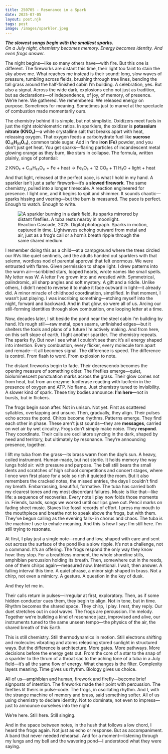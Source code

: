 ```yaml
---
title: 250705 - Resonance in a Spark
date: 2025-07-05
layout: post.njk
tags: post
image: /images/sparkler.jpeg
---
```


**_The slowest songs begin with the smallest sparks._**  
*On a July night, chemistry becomes memory. Energy becomes identity. And even frogs answer.*

The night begins—like so many others have—with fire. But this one is different. The fireworks are distant this time, their light too faint to stain the sky above me. What reaches me instead is their sound: long, slow waves of pressure, tumbling across fields, brushing through tree lines, bending the tall grass around the half-finished cabin I’m building. A celebration, yes. But also a signal. Across the wide dark, explosions echo not just as tradition, but as declarations—of independence, of joy, of memory, of presence. We’re here. We gathered. We remembered. We released energy on purpose. Sometimes for meaning. Sometimes just to marvel at the spectacle of combustion made momentarily ours.

The chemistry behind it is simple, but not simplistic. Oxidizers meet fuels in just the right stoichiometric ratios. In sparklers, the oxidizer is **potassium nitrate (KNO₃)**—a white crystalline salt that breaks apart with heat, releasing oxygen. That oxygen feeds a carbohydrate fuel like **sucrose (C₁₂H₂₂O₁₁)**, common table sugar. Add in fine **iron (Fe)** powder, and you don’t just get heat. You get sparks—flaring particles of incandescent metal glowing orange as they burn, like stars in collapse. The formula, written plainly, sings of potential:

2 KNO₃ + C₁₂H₂₂O₁₁ + Fe + heat → Fe₂O₃ + 12 CO₂ + 11 H₂O + light + heat

And that light, released at the perfect pace, is what I hold in my hand. A sparkler isn’t just a safer firework—it’s a **slowed firework**. The same chemistry, pulled into a longer timescale. A reaction engineered for presence. I light one, and it begins to spit and shimmer. It sounds chaotic—sparks hissing and veering—but the burn is measured. The pace is perfect. Enough to watch. Enough to write.

<figure>
  <img src="/images/sparkler.jpeg" alt="A sparkler burning in a dark field, its sparks mirrored by distant fireflies. A tuba rests nearby in moonlight.">
  <figcaption>
    Reaction Cascade, 2025. Digital photograph. Sparks in motion, captured in time. Lightwaves echoing outward from metal and air, just as a frog’s call or a horn’s breath ripple through the same shared medium.
  </figcaption>
</figure>

I remember doing this as a child—at a campground where the trees circled our RVs like quiet sentinels, and the adults handed out sparklers with that solemn, wordless nod of parental approval that felt enormous. We were entrusted with flame. Given permission to shape light. I drew patterns into the warm air—scribbled stars, looped hearts, wrote names like small spells. My letter was W. A letter I’ve grown into and wrestled with. Symmetrical, palindromic, all sharp angles and soft mystery. A gift and a riddle. Unlike others, I didn’t need to reverse it to make it face outward in light—it already did. A minor miracle of childhood coordination, simplified. In that moment, I wasn’t just playing. I was inscribing something—etching myself into the night, forward and backward. And in that glow, so were all of us. Arcing our still-forming identities through slow combustion, one looping letter at a time.

Now, decades later, I sit beside the pond near the steel cabin I’m building by hand. It’s rough still—raw metal, open seams, unfinished edges—but it shelters the tools and plans of a future I’m actively making. And from here, on this soft slope of earth, I light another sparkler. The chemistry repeats. The sparks fly. But now I see what I couldn’t see then: it’s all energy shaped into intention. Every combustion, every flicker, every molecule torn apart and remade—it all becomes signal. The difference is speed. The difference is control. From flash to word. From explosion to note.

The distant fireworks begin to fade. Their decrescendo becomes the opening measure of something older. The fireflies emerge—quiet, bioluminescent punctuation marks across the grass. Their glow comes not from heat, but from an enzyme: luciferase reacting with luciferin in the presence of oxygen and ATP. No flame. Just chemistry tuned to invisibility. A slower kind of spark. These tiny bodies announce: **I’m here**—not in bursts, but in flickers.

The frogs begin soon after. Not in unison. Not yet. First as scattered syllables, overlapping and unsure. Then, gradually, they align. Their pulses echo across the pond. Chirps become rhythms. Patterns emerge. They find each other in phase. These aren’t just sounds—they are **messages**, carried on wet air by wet circuitry. Frogs don’t simply make noise. They **respond**. They coordinate. Their calls are oscillators syncing in the dark, shaped by need and territory, but ultimately by resonance. They’re announcing presence, together.

I lift my tuba from the grass—its brass warm from the day’s sun. A heavy, coiled instrument. Human-made, but not sterile. It holds memory the way lungs hold air: with pressure and purpose. The bell still bears the small dents and scratches of high school competitions and concert stages, where I once won first place for a solo so rich it quieted the room. But it also remembers the cracked notes, the missed entries, the days I couldn’t find my breath. Embarrassing, beautiful, formative. The tuba has carried both my clearest tones and my most discordant failures. Music is like that—like life: a sequence of recoveries. Every note I play now folds those moments in. Friends, bands, songs we worked until our lips gave out. Pencil marks on fading sheet music. Staves like fossil records of effort. I press my mouth to the mouthpiece and breathe not to speak above the frogs, but with them. They’ve begun calling as the evening falls- in chorus and chaos. The tuba is the machine I use to exhale meaning. And this is how I say: I’m still here. I’m still trying to resonate.

At first, I play just a single note—round and low, shaped with care and sent out across the surface of the pond like a slow ripple. It’s not a challenge, not a command. It’s an offering. The frogs respond the only way they know how: they stop. For a breathless moment, the whole shoreline stills, amphibian percussion holding its breath. Then, somewhere out in the reeds, one of them chirps again—measured now. Intentional. I wait, then answer. A falling interval this time. A quiet phrase, a minor sigh shaped in brass. Not a chirp, not even a mimicry. A gesture. A question in the key of dusk.

And they let me in.

Their calls return in pulses—irregular at first, exploratory. Then, as if some hidden conductor cues them, they begin to align. Not in tone, but in time. Rhythm becomes the shared space. They chirp, I play. I rest, they reply. Our duet stretches out in cool waves. The frogs are percussion. I’m melody. Together we’re building a kind of resonance jazz, improvised and alive, our instruments tuned to the same unseen tempo—the physics of the air, the shared breath of this Earth.

This is still chemistry. Still thermodynamics in motion. Still electrons shifting and molecules vibrating and atoms releasing stored sunlight in structured ways. But the difference is architecture. More gates. More pathways. More decisions before the energy gets out. From the core of a star to the snap of a sparkler to the thrum of a throat sac to the aching tone of a tuba in a July field—it’s all the same flow of energy. What changes is the filter. Complexity layers meaning. Time gives us rhythm. Biology gives us choice.

All of us—amphibian and human, firework and firefly—become brief signposts of intention. The fireworks made their point with percussion. The fireflies lit theirs in pulse-code. The frogs, in oscillating rhythm. And I, with the strange machine of memory and brass, said something softer. All of us using chemistry to declare identity. Not to dominate, not even to impress—just to announce ourselves into the night.

We’re here.
Still here.
Still singing.

And in the space between notes, in the hush that follows a low chord, I heard the frogs again. Not just as echo or response. But as accompaniment. A band that never needed rehearsal. And for a moment—listening through my lungs and my bell and the wavering pond—I understood what they were saying.